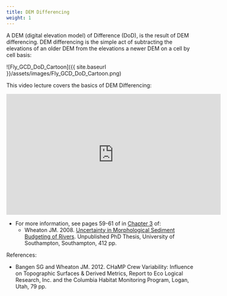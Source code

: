 ```yaml
---
title: DEM Differencing
weight: 1
---
```


A DEM (digital elevation model) of Difference (DoD), is the result of DEM differencing. DEM differencing is the simple act of subtracting the elevations of an older DEM from the elevations a newer DEM on a cell by cell basis:

![Fly_GCD_DoD_Cartoon]({{ site.baseurl }}/assets/images/Fly_GCD_DoD_Cartoon.png)

This video lecture covers the basics of DEM Differencing:

<iframe width="560" height="315" src="https://www.youtube.com/embed/U_0LqAfbZds" frameborder="0" gesture="media" allow="encrypted-media" allowfullscreen></iframe>

- For more information, see pages 59-61 of in [Chapter 3](http://www.gis.usu.edu/~jwheaton/Downloads/Thesis/JMWthesis_V7_LR_Chapter03.pdf) of: 
  - Wheaton JM. 2008. [Uncertainty in Morphological Sediment Budgeting of Rivers](http://www.joewheaton.org/Home/research/projects-1/morphological-sediment-budgeting/phdthesis). Unpublished PhD Thesis, University of Southampton, Southampton, 412 pp.

References:

- Bangen SG and Wheaton JM. 2012. CHaMP Crew Variability: Influence on Topographic Surfaces & Derived Metrics, Report to Eco Logical Research, Inc. and the Columbia Habitat Monitoring Program, Logan, Utah, 79 pp.

